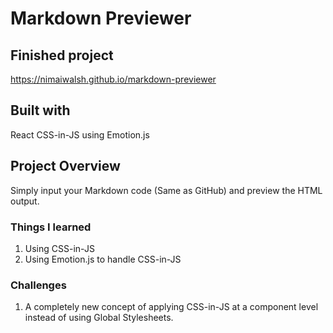 # Markdown Previewer

## Finished project
https://nimaiwalsh.github.io/markdown-previewer

## Built with
React
CSS-in-JS using Emotion.js

## Project Overview
Simply input your Markdown code (Same as GitHub) and preview the HTML output.

### Things I learned
1. Using CSS-in-JS
2. Using Emotion.js to handle CSS-in-JS

### Challenges
1. A completely new concept of applying CSS-in-JS at a component level instead of using Global Stylesheets.